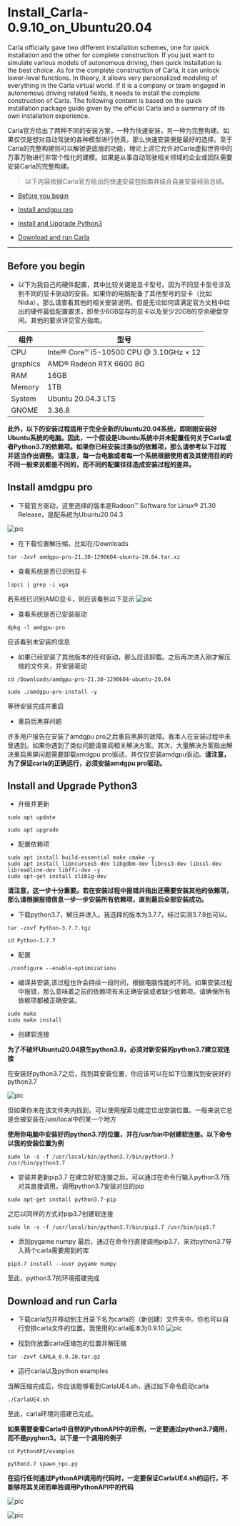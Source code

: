 # Install_Carla-0.9.10_on_Ubuntu20.04
Carla officially gave two different installation schemes, one for quick installation and the other for complete construction. If you just want to simulate various models of autonomous driving, then quick installation is the best choice. As for the complete construction of Carla, it can unlock lower-level functions. In theory, it allows very personalized modeling of everything in the Carla virtual world. If it is a company or team engaged in autonomous driving related fields, it needs to install the complete construction of Carla. The following content is based on the quick installation package guide given by the official Carla and a summary of its own installation experience.


Carla官方给出了两种不同的安装方案，一种为快速安装，另一种为完整构建。如果仅仅是想对自动驾驶的各种模型进行仿真，那么快速安装便是最好的选择。至于Carla的完整构建则可以解锁更底层的功能，理论上讲它允许对Carla虚拟世界中的万事万物进行非常个性化的建模。如果是从事自动驾驶相关领域的企业或团队需要安装Carla的完整构建。
> 以下内容依据Carla官方给出的快速安装包指南并结合自身安装经验总结。

* [Before you begin](#before-you-begin)  
  
* [Install amdgpu pro](#install-amdgpu-pro)  
    
* [Install and Upgrade Python3](#install-and-upgrade-python3)
  
* [Download and run Carla](#download-and-run-carla)

------



Before you begin
------

- 以下为我自己的硬件配置，其中比较关键是显卡型号。因为不同显卡型号涉及到不同的显卡驱动的安装。如果你的电脑配备了其他型号的显卡（比如Nidia），那么请查看其他的相关安装说明。但是无论如何请满足官方文档中给出的硬件最低配置要求，即至少6GB显存的显卡以及至少20GB的空余硬盘空间。其他的要求详见官方指南。
    
|组件|型号|
|----|-----|
|CPU|Intel® Core™ i5-10500 CPU @ 3.10GHz × 12|
|graphics|AMD® Radeon RTX 6600 8G|
|RAM|16GB|
|Memory|1TB|
|System|Ubuntu 20.04.3 LTS|
|GNOME|3.36.8|



**此外，以下的安装过程适用于完全全新的Ubuntu20.04系统，即刚刚安装好Ubuntu系统的电脑。因此，一个假设是Ubuntu系统中并未配置任何关于Carla或者Python3.7的依赖项。如果你已经安装过类似的依赖项，那么请参考以下过程并适当作出调整。请注意，每一台电脑或者每一个系统根据使用者及其使用目的的不同一般来说都是不同的，而不同的配置往往造成安装过程的差异。**



Install amdgpu pro
------
- 下载官方驱动，这里选择的版本是Radeon™ Software for Linux® 21.30 Release，是配系统为Ubuntu20.04.3

![pic](https://github.com/yuehai90/Install_Carla-0.9.10_on_Ubuntu20.04/blob/main/img/2021-12-15%2011-28-29%20amdpro%20download.png)

- 在下载位置解压缩，比如在/Downloads
```
tar -Jxvf amdgpu-pro-21.30-1290604-ubuntu-20.04.tar.xz
```


- 查看系统是否已识别显卡
```
lspci | grep -i vga
```
若系统已识别AMD显卡，则应该看到以下显示
![pic](https://github.com/yuehai90/Install_Carla-0.9.10_on_Ubuntu20.04/blob/main/img/2021-12-15%2012-00-54%20amd1.png)

- 查看系统是否已安装驱动
```
dpkg -l amdgpu-pro
```
应该看到未安装的信息


- 如果已经安装了其他版本的任何驱动，那么应该卸载。之后再次进入刚才解压缩的文件夹，并安装驱动
```
cd /Downloads/amdgpu-pro-21.30-1290604-ubuntu-20.04

sudo ./amdgpu-pro-install -y
```
等待安装完成并重启


- 重启后黑屏问题

许多用户报告在安装了amdgpu pro之后重启黑屏的故障。我本人在安装过程中未曾遇到。如果你遇到了类似问题请查阅相关解决方案。其次，大量解决方案指出解决重启黑屏问题需要卸载amdgpu pro驱动，并仅仅安装amdgpu驱动。**请注意，为了保证carla的正确运行，必须安装amdgpu pro驱动。**

Install and Upgrade Python3
------
- 升级并更新
```
sudo apt update

sudo apt upgrade
```

- 配置依赖项
```
sudo apt install build-essential make cmake -y
sudo apt install libncurses5-dev libgdbm-dev libnss3-dev libssl-dev libreadline-dev libffi-dev -y
sudo apt-get install zlib1g-dev
```
**请注意，这一步十分重要。若在安装过程中报错并指出还需要安装其他的依赖项，那么请根据报错信息一步一步安装所有依赖项，直到最后全部安装成功。**


- 下载python3.7，解压并进入。我选择的版本为3.7.7，经过实测3.7.8也可以。
```
tar -zxvf Python-3.7.7.tgz

cd Python-3.7.7
```


- 配置
```
./configure --enable-optimizations
```


- 编译并安装,该过程也许会持续一段时间，根据电脑性能的不同。如果安装过程中报错，那么意味着之前的依赖项有未正确安装或者缺少依赖项。请确保所有依赖项都被正确安装。
```
sudo make
sudo make install
```


- 创建软连接

**为了不破坏Ubuntu20.04原生python3.8，必须对新安装的python3.7建立软连接**

在安装好python3.7之后，找到其安装位置，你应该可以在如下位置找到安装好的python3.7

![pic](https://github.com/yuehai90/Install_Carla-0.9.10_on_Ubuntu20.04/blob/main/img/2021-12-15%2013-43-38%20python3.7.png)

但如果你未在该文件夹内找到，可以使用搜索功能定位出安装位置。一般来说它总是会被安装在/usr/local中的某一个地方

**使用你电脑中安装好的python3.7的位置，并在/usr/bin中创建软连接。以下命令以我的安装位置为例**
```
sudo ln -s -f /usr/local/bin/python3.7/bin/python3.7 /usr/bin/python3.7
```


- 安装并更新pip3.7
在建立好软连接之后，可以通过在命令行输入python3.7而对其直接调用。调用python3.7安装对应的pip

```
sudo apt-get install python3.7-pip
```

之后以同样的方式对pip3.7创建软连接
```
sudo ln -s -f /usr/local/bin/python3.7/bin/pip3.7 /usr/bin/pip3.7
```


- 添加pygame numpy
最后，通过在命令行直接调用pip3.7，来对python3.7导入两个carla需要用到的库
```
pip3.7 install --user pygame numpy
```
至此，python3.7的环境搭建完成


Download and run Carla
------
- 下载carla包并移动到主目录下名为carla的（新创建）文件夹中。你也可以自行安排carla文件的位置。我使用的carla版本为0.9.10
![pic](https://github.com/yuehai90/Install_Carla-0.9.10_on_Ubuntu20.04/blob/main/img/2021-12-15%2014-01-02%20carla%20download.png)

- 找到你放置carla压缩包的位置并解压缩
```
tar -zxvf CARLA_0.9.10.tar.gz
```

- 运行carla以及python examples

当解压缩完成后，你应该能够看到CarlaUE4.sh，通过如下命令启动carla
```
./CarlaUE4.sh
```

至此，carla环境的搭建已完成。

**如果需要查看Carla中自带的PythonAPI中的示例，一定要通过python3.7调用，而不是pyghon3。以下是一个调用的例子**
```
cd PythonAPI/examples

python3.7 spawn_npc.py
```

**在运行任何通过PythonAPI调用的代码时，一定要保证CarlaUE4.sh的运行，不能够将其关闭而单独调用PythonAPI中的代码**

![pic](https://github.com/yuehai90/Install_Carla-0.9.10_on_Ubuntu20.04/blob/main/img/2021-12-15%2014-10-22%20carla%20run.png)

![pic](https://github.com/yuehai90/Install_Carla-0.9.10_on_Ubuntu20.04/blob/main/img/2021-12-15%2014-11-52%20carla%20run.png)
